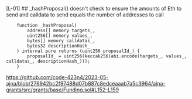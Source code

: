 [L-01] ## _hashProposal() doesn't check to ensure the amounts of Eth to send and calldata to send equals the number of addresses to call
```
    function _hashProposal(
        address[] memory targets_,
        uint256[] memory values_,
        bytes[] memory calldatas_,
        bytes32 descriptionHash_
    ) internal pure returns (uint256 proposalId_) {
        proposalId_ = uint256(keccak256(abi.encode(targets_, values_, calldatas_, descriptionHash_)));
    }
```
https://github.com/code-423n4/2023-05-ajna/blob/276942bc2f97488d07b887c8edceaaab7a5c3964/ajna-grants/src/grants/base/Funding.sol#L152-L159